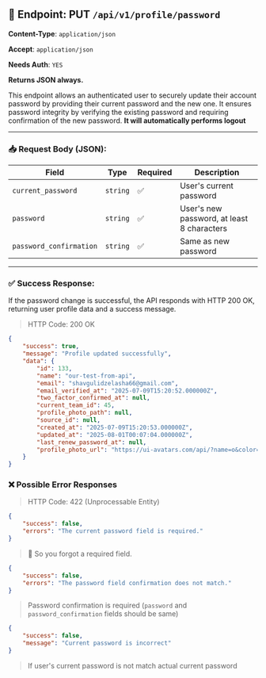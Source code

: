 ## 📡 Endpoint: PUT `/api/v1/profile/password`

**Content-Type**: `application/json`

**Accept**: `application/json`

**Needs Auth**: `YES`

**Returns JSON always.**

This endpoint allows an authenticated user to securely update their account password by providing their current password and the new one. It ensures password integrity by verifying the existing password and requiring confirmation of the new password. **It will automatically performs logout**

-------

### 📥 Request Body (JSON):


| Field              | Type     | Required  | Description             |
| ------------------ | -------- | --------- | ----------------------- |
| `current_password` | `string` | ✅        | User's current password |
| `password`         | `string` | ✅        | User's new password, at least 8 characters
| `password_confirmation` | `string` | ✅        | Same as new password

------

### ✅ Success Response:

If the password change is successful, the API responds with HTTP 200 OK, returning user profile data and a success message.

> HTTP Code: 200 OK

```json
{
    "success": true,
    "message": "Profile updated successfully",
    "data": {
        "id": 133,
        "name": "our-test-from-api",
        "email": "shavgulidzelasha66@gmail.com",
        "email_verified_at": "2025-07-09T15:20:52.000000Z",
        "two_factor_confirmed_at": null,
        "current_team_id": 45,
        "profile_photo_path": null,
        "source_id": null,
        "created_at": "2025-07-09T15:20:53.000000Z",
        "updated_at": "2025-08-01T00:07:04.000000Z",
        "last_renew_password_at": null,
        "profile_photo_url": "https://ui-avatars.com/api/?name=o&color=7F9CF5&background=EBF4FF"
    }
}
```


### ❌ Possible Error Responses

> HTTP Code: 422 (Unprocessable Entity)

```json
{
    "success": false,
    "errors": "The current password field is required."
}
```

> 😬 So you forgot a required field.

```json
{
    "success": false,
    "errors": "The password field confirmation does not match."
}
```

> Password confirmation is required (`password` and `password_confirmation` fields should be same)

```json
{
    "success": false,
    "message": "Current password is incorrect"
}
```

> If user's current password is not match actual current password